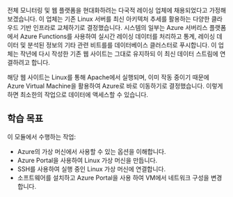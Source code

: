 전체 모니터링 및 웹 플랫폼을 현대화하려는 다국적 레이싱 업체에 채용되었다고 가정해 보겠습니다. 이 업체는 기존 Linux 서버를 최신 아키텍처 추세를 활용하는 다양한 클라우드 기반 인프라로 교체하기로 결정했습니다. 시스템의 일부는 Azure 서버리스 플랫폼에서 Azure Functions를 사용하여 실시간 레이싱 데이터를 처리하고 통계, 레이싱 데이터 및 분석된 정보의 기타 관련 비트를를 데이터베이스 클러스터로 푸시합니다. 이 업체는 작년에 다시 작성한 기존 웹 사이트는 그대로 유지하되 이 최신 데이터 스트림에 연결하려고 합니다.

해당 웹 사이트는 Linux를 통해 Apache에서 실행되며, 이미 작동 중이기 때문에 Azure Virtual Machine을 활용하여 Azure로 바로 이동하기로 결정했습니다. 이렇게 하면 최소한의 작업으로 데이터에 액세스할 수 있습니다.

## <a name="learning-objectives"></a>학습 목표

이 모듈에서 수행하는 작업:

- Azure의 가상 머신에서 사용할 수 있는 옵션을 이해합니다.
- Azure Portal을 사용하여 Linux 가상 머신을 만듭니다.
- SSH를 사용하여 실행 중인 Linux 가상 머신에 연결합니다.
- 소프트웨어를 설치하고 Azure Portal을 사용 하여 VM에서 네트워크 구성을 변경합니다.
